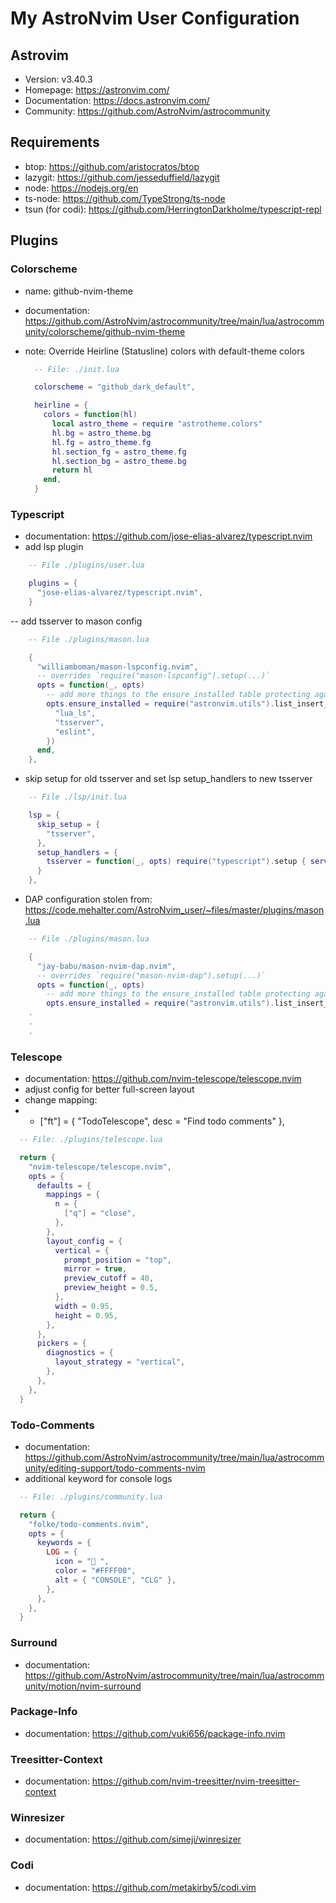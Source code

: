 # My AstroNvim User Configuration

## Astrovim

- Version: v3.40.3
- Homepage: https://astronvim.com/
- Documentation: https://docs.astronvim.com/
- Community: https://github.com/AstroNvim/astrocommunity

## Requirements

- btop: https://github.com/aristocratos/btop
- lazygit: https://github.com/jesseduffield/lazygit
- node: https://nodejs.org/en
- ts-node: https://github.com/TypeStrong/ts-node
- tsun (for codi): https://github.com/HerringtonDarkholme/typescript-repl

## Plugins

### Colorscheme

- name: github-nvim-theme
- documentation: https://github.com/AstroNvim/astrocommunity/tree/main/lua/astrocommunity/colorscheme/github-nvim-theme
- note: Override Heirline (Statusline) colors with default-theme colors

  ```lua
    -- File: ./init.lua

    colorscheme = "github_dark_default",

    heirline = {
      colors = function(hl)
        local astro_theme = require "astrotheme.colors"
        hl.bg = astro_theme.bg
        hl.fg = astro_theme.fg
        hl.section_fg = astro_theme.fg
        hl.section_bg = astro_theme.bg
        return hl
      end,
    }
  ```

### Typescript

- documentation: https://github.com/jose-elias-alvarez/typescript.nvim
- add lsp plugin

```lua
    -- File ./plugins/user.lua

    plugins = {
      "jose-elias-alvarez/typescript.nvim",
    }
```

-- add tsserver to mason config

```lua
    -- File ./plugins/mason.lua

    {
      "williamboman/mason-lspconfig.nvim",
      -- overrides `require("mason-lspconfig").setup(...)`
      opts = function(_, opts)
        -- add more things to the ensure_installed table protecting against community packs modifying it
        opts.ensure_installed = require("astronvim.utils").list_insert_unique(opts.ensure_installed, {
          "lua_ls",
          "tsserver",
          "eslint",
        })
      end,
    },
```

- skip setup for old tsserver and set lsp setup_handlers to new tsserver

```lua
    -- File ./lsp/init.lua

    lsp = {
      skip_setup = {
        "tsserver",
      },
      setup_handlers = {
        tsserver = function(_, opts) require("typescript").setup { server = opts } end
      }
    },
```

- DAP configuration stolen from: https://code.mehalter.com/AstroNvim_user/~files/master/plugins/mason.lua

```lua
    -- File ./plugins/mason.lua

    {
      "jay-babu/mason-nvim-dap.nvim",
      -- overrides `require("mason-nvim-dap").setup(...)`
      opts = function(_, opts)
        -- add more things to the ensure_installed table protecting against community packs modifying it
        opts.ensure_installed = require("astronvim.utils").list_insert_unique(opts.ensure_installed, {
    .
    .
    .
```

### Telescope

- documentation: https://github.com/nvim-telescope/telescope.nvim
- adjust config for better full-screen layout
- change mapping:
- - ["<leader>ft"] = { "<cmd>TodoTelescope<cr>", desc = "Find todo comments" },

```lua
  -- File: ./plugins/telescope.lua

  return {
    "nvim-telescope/telescope.nvim",
    opts = {
      defaults = {
        mappings = {
          n = {
            ["q"] = "close",
          },
        },
        layout_config = {
          vertical = {
            prompt_position = "top",
            mirror = true,
            preview_cutoff = 40,
            preview_height = 0.5,
          },
          width = 0.95,
          height = 0.95,
        },
      },
      pickers = {
        diagnostics = {
          layout_strategy = "vertical",
        },
      },
    },
  }
```

### Todo-Comments

- documentation: https://github.com/AstroNvim/astrocommunity/tree/main/lua/astrocommunity/editing-support/todo-comments-nvim
- additional keyword for console logs

```lua
  -- File: ./plugins/community.lua

  return {
    "folke/todo-comments.nvim",
    opts = {
      keywords = {
        LOG = {
          icon = " ",
          color = "#FFFF00",
          alt = { "CONSOLE", "CLG" },
        },
      },
    },
  }
```

### Surround

- documentation: https://github.com/AstroNvim/astrocommunity/tree/main/lua/astrocommunity/motion/nvim-surround

### Package-Info

- documentation: https://github.com/vuki656/package-info.nvim

### Treesitter-Context

- documentation: https://github.com/nvim-treesitter/nvim-treesitter-context

### Winresizer

- documentation: https://github.com/simeji/winresizer

### Codi

- documentation: https://github.com/metakirby5/codi.vim
